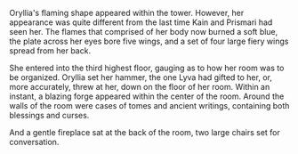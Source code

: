 Oryllia's flaming shape appeared within the tower. However, her appearance was quite different from the last time Kain and Prismari had seen her. The flames that comprised of her body now burned a soft blue, the plate across her eyes bore five wings, and a set of four large fiery wings spread from her back.

She entered into the third highest floor, gauging as to how her room was to be organized. Oryllia set her hammer, the one Lyva had gifted to her, or, more accurately, threw at her, down on the floor of her room. Within an instant, a blazing forge appeared within the center of the room. Around the walls of the room were cases of tomes and ancient writings, containing both blessings and curses.

And a gentle fireplace sat at the back of the room, two large chairs set for conversation.